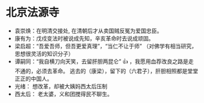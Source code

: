# 北京法源寺

- 袁崇焕：在明清交接处, 在清朝后才从卖国贼反冤为爱国忠臣。
- 康有为：戊戍变法时被说成先知，辛亥革命时去说成顽固。
- 梁启超：“吾爱吾师，但吾更爱真理”，“当仁不让于师” （对佛学有相当研究，思想很灵活的知识分子）
- 谭嗣同：“我自横刀向天笑，去留肝胆两昆仑” :+1: ，我愿用血荐改良之路是走不通的，必须去革命。 逃去的（康梁），留下的（六君子），肝胆相照都是堂堂正正的中国人。
- 光绪： 想改革，却被大姨妈西太后压制
- 西太后： 老太婆，义和团搅得民不聊生。

